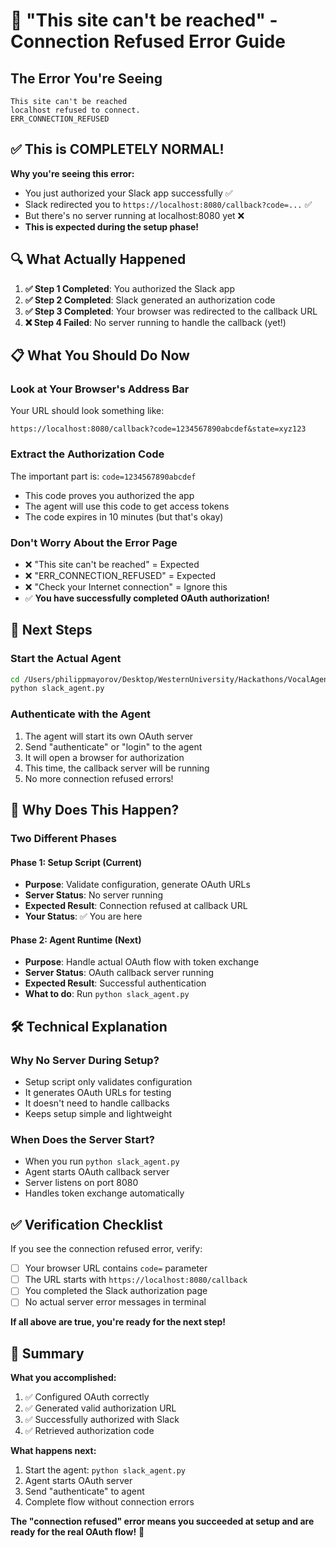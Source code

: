 # 🚨 "This site can't be reached" - Connection Refused Error Guide

## The Error You're Seeing

```
This site can't be reached
localhost refused to connect.
ERR_CONNECTION_REFUSED
```

## ✅ **This is COMPLETELY NORMAL!**

**Why you're seeing this error:**

- You just authorized your Slack app successfully ✅
- Slack redirected you to `https://localhost:8080/callback?code=...` ✅
- But there's no server running at localhost:8080 yet ❌
- **This is expected during the setup phase!**

## 🔍 What Actually Happened

1. **✅ Step 1 Completed**: You authorized the Slack app
2. **✅ Step 2 Completed**: Slack generated an authorization code
3. **✅ Step 3 Completed**: Your browser was redirected to the callback URL
4. **❌ Step 4 Failed**: No server running to handle the callback (yet!)

## 📋 What You Should Do Now

### Look at Your Browser's Address Bar

Your URL should look something like:

```
https://localhost:8080/callback?code=1234567890abcdef&state=xyz123
```

### Extract the Authorization Code

The important part is: `code=1234567890abcdef`

- This code proves you authorized the app
- The agent will use this code to get access tokens
- The code expires in 10 minutes (but that's okay)

### Don't Worry About the Error Page

- ❌ "This site can't be reached" = Expected
- ❌ "ERR_CONNECTION_REFUSED" = Expected
- ❌ "Check your Internet connection" = Ignore this
- ✅ **You have successfully completed OAuth authorization!**

## 🚀 Next Steps

### Start the Actual Agent

```bash
cd /Users/philippmayorov/Desktop/WesternUniversity/Hackathons/VocalAgentTest2/src/agents/new-agents/slack_agent
python slack_agent.py
```

### Authenticate with the Agent

1. The agent will start its own OAuth server
2. Send "authenticate" or "login" to the agent
3. It will open a browser for authorization
4. This time, the callback server will be running
5. No more connection refused errors!

## 🤔 Why Does This Happen?

### Two Different Phases

#### Phase 1: Setup Script (Current)

- **Purpose**: Validate configuration, generate OAuth URLs
- **Server Status**: No server running
- **Expected Result**: Connection refused at callback URL
- **Your Status**: ✅ You are here

#### Phase 2: Agent Runtime (Next)

- **Purpose**: Handle actual OAuth flow with token exchange
- **Server Status**: OAuth callback server running
- **Expected Result**: Successful authentication
- **What to do**: Run `python slack_agent.py`

## 🛠️ Technical Explanation

### Why No Server During Setup?

- Setup script only validates configuration
- It generates OAuth URLs for testing
- It doesn't need to handle callbacks
- Keeps setup simple and lightweight

### When Does the Server Start?

- When you run `python slack_agent.py`
- Agent starts OAuth callback server
- Server listens on port 8080
- Handles token exchange automatically

## ✅ Verification Checklist

If you see the connection refused error, verify:

- [ ] Your browser URL contains `code=` parameter
- [ ] The URL starts with `https://localhost:8080/callback`
- [ ] You completed the Slack authorization page
- [ ] No actual server error messages in terminal

**If all above are true, you're ready for the next step!**

## 🎯 Summary

**What you accomplished:**

1. ✅ Configured OAuth correctly
2. ✅ Generated valid authorization URL
3. ✅ Successfully authorized with Slack
4. ✅ Retrieved authorization code

**What happens next:**

1. Start the agent: `python slack_agent.py`
2. Agent starts OAuth server
3. Send "authenticate" to agent
4. Complete flow without connection errors

**The "connection refused" error means you succeeded at setup and are ready for the real OAuth flow!** 🎉
